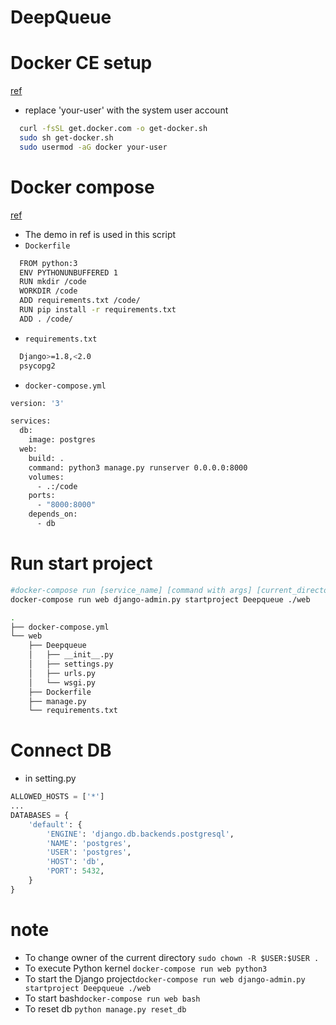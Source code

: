 # DeepQueue

# Docker CE setup
[ref](https://docs.docker.com/engine/reference/commandline/run/#capture-container-id-cidfile)
* replace 'your-user' with the system user account
```sh
  curl -fsSL get.docker.com -o get-docker.sh
  sudo sh get-docker.sh
  sudo usermod -aG docker your-user
```
# Docker compose
[ref](https://docs.docker.com/compose/django/#create-a-django-project)
* The demo in ref is used in this script
* ```Dockerfile```
```sh
  FROM python:3
  ENV PYTHONUNBUFFERED 1
  RUN mkdir /code
  WORKDIR /code
  ADD requirements.txt /code/
  RUN pip install -r requirements.txt
  ADD . /code/
```
* ```requirements.txt```
```sh
  Django>=1.8,<2.0
  psycopg2
```
* ```docker-compose.yml```
```sh
version: '3'

services:
  db:
    image: postgres
  web:
    build: .
    command: python3 manage.py runserver 0.0.0.0:8000
    volumes:
      - .:/code
    ports:
      - "8000:8000"
    depends_on:
      - db
```


# Run start project
```sh
#docker-compose run [service_name] [command with args] [current_directory]
docker-compose run web django-admin.py startproject Deepqueue ./web
```
```sh
.
├── docker-compose.yml
└── web
    ├── Deepqueue
    │   ├── __init__.py
    │   ├── settings.py
    │   ├── urls.py
    │   └── wsgi.py
    ├── Dockerfile
    ├── manage.py
    └── requirements.txt

```

# Connect DB
* in setting.py
```python
ALLOWED_HOSTS = ['*']
...
DATABASES = {
    'default': {
        'ENGINE': 'django.db.backends.postgresql',
        'NAME': 'postgres',
        'USER': 'postgres',
        'HOST': 'db',
        'PORT': 5432,
    }
}
```
# note
* To change owner of the current directory ```sudo chown -R $USER:$USER .```
* To execute Python kernel ```docker-compose run web python3```
* To start the Django project```docker-compose run web django-admin.py startproject Deepqueue ./web```
* To start bash```docker-compose run web bash```
* To reset db ```python manage.py reset_db``` 